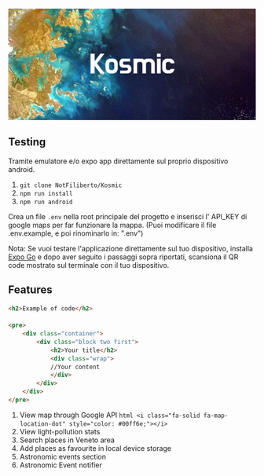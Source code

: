 ![plot](./assets/images/Kosmic.png)

## Testing

Tramite emulatore e/o expo app direttamente sul proprio dispositivo android.

1. `git clone NotFiliberto/Kosmic`
2. `npm run install`
3. `npm run android`

Crea un file `.env` nella root principale del progetto e inserisci l' API_KEY di google maps per far funzionare la mappa. (Puoi modificare il file .env.example, e poi rinominarlo in: ".env")

Nota: Se vuoi testare l'applicazione direttamente sul tuo dispositivo, installa [Expo Go](https://expo.dev/client) e dopo aver seguito i passaggi sopra riportati, scansiona il QR code mostrato sul terminale con il tuo dispositivo.

## Features

```html
<h2>Example of code</h2>

<pre>
    <div class="container">
        <div class="block two first">
            <h2>Your title</h2>
            <div class="wrap">
            //Your content
            </div>
        </div>
    </div>
</pre>
```

1. View map through Google API  ```html <i class="fa-solid fa-map-location-dot" style="color: #00ff6e;"></i>```
2. View light-pollution stats 
3. Search places in Veneto area
4. Add places as favourite in local device storage 
5. Astronomic events section
6. Astronomic Event notifier 
